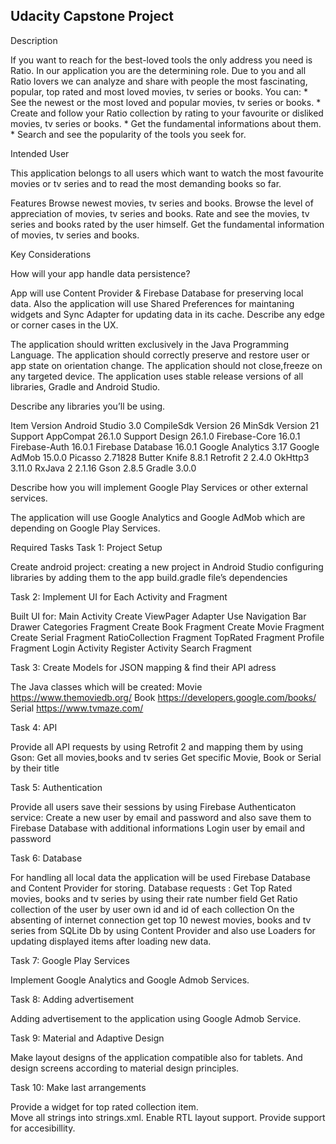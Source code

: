 ## Udacity Capstone Project

Description 

   If you want to reach for the best-loved tools the only address you need is Ratio. In our application you are the determining role. Due to you and all Ratio lovers we can analyze and share with people the most fascinating, popular, top rated and most loved movies, tv series or books. 
   You can:
       * See the newest or the most loved and popular movies, tv series or books.
       * Create and follow your Ratio collection by rating to your favourite or disliked movies, tv series or books.
       * Get the fundamental informations about them.
       * Search and see the popularity of the tools you seek for. 

Intended User

   This application belongs to all users which want to watch the most favourite movies or tv series and to read the most demanding books    so far.

   Features
   Browse newest movies, tv series and books.
   Browse the level of appreciation of movies, tv series and books.
   Rate and see the movies, tv series and books rated by the user himself.
   Get the fundamental information of movies, tv series and books.


Key Considerations

   How will your app handle data persistence? 

   App will use Content Provider & Firebase Database  for preserving local data. Also the application will use Shared Preferences for maintaning widgets and Sync Adapter for updating data in its cache.
   Describe any edge or corner cases in the UX.

   The application should  written exclusively  in the Java Programming Language.
   The application should correctly preserve and restore user or app state on orientation change.
   The application should not close,freeze on any targeted device.
   The application uses stable release versions of all libraries, Gradle and Android Studio. 

   Describe any libraries you’ll be using.

   Item                      Version
   Android Studio            3.0
   CompileSdk Version        26
   MinSdk Version            21
   Support AppCompat         26.1.0
   Support Design            26.1.0
   Firebase-Core             16.0.1
   Firebase-Auth             16.0.1
   Firebase Database         16.0.1
   Google Analytics          3.17
   Google AdMob              15.0.0
   Picasso                   2.71828
   Butter Knife              8.8.1
   Retrofit 2                2.4.0
   OkHttp3                   3.11.0
   RxJava 2                  2.1.16
   Gson                      2.8.5
   Gradle                    3.0.0


   Describe how you will implement Google Play Services or other external services.

   The application will use Google Analytics and Google AdMob which are depending on Google Play Services.

Required Tasks
   Task 1: Project Setup

   Create android project:
   creating a new project in Android Studio
   configuring libraries by adding them to the app build.gradle file’s dependencies

   Task 2: Implement UI for Each Activity and Fragment

   Built UI for:
   Main Activity
     Create ViewPager Adapter
     Use Navigation Bar Drawer
   Categories Fragment
   Create Book Fragment
   Create Movie Fragment
   Create Serial Fragment
   RatioCollection Fragment
   TopRated Fragment
   Profile Fragment
   Login Activity
   Register Activity 
   Search Fragment

   Task 3: Create Models for JSON mapping & find their API adress

   The Java classes which will be created:
   Movie
   https://www.themoviedb.org/
   Book
   https://developers.google.com/books/
   Serial
   https://www.tvmaze.com/

   Task 4: API

   Provide all API requests by using Retrofit 2 and mapping them by using Gson:
   Get all movies,books and tv series
   Get specific  Movie, Book or Serial by their title


   Task 5: Authentication

   Provide all users save their sessions by using Firebase Authenticaton service:
   Create a new user by email and password and also save them to Firebase Database with additional informations
   Login user by email and password


   Task 6: Database

   For handling all local data the application will be used Firebase Database and Content Provider for storing. Database requests :
   Get Top Rated movies, books and tv series by using their rate number field
   Get Ratio collection of the user by user own id and id of each collection
   On the absenting of internet connection get top 10 newest movies, books and 
               tv series from SQLite Db by using Content Provider and  also use Loaders for updating displayed items after loading new data.


   Task 7: Google Play Services

   Implement Google Analytics and Google Admob Services.


   Task 8: Adding advertisement

   Adding advertisement to the application using Google Admob Service.


   Task 9: Material and Adaptive Design

   Make layout designs of the application compatible also for tablets. And design screens according to material design principles.


   Task 10: Make last arrangements

   Provide a widget for  top rated collection item.   
   Move all strings into strings.xml.
   Enable RTL layout support.
   Provide support for accesibillity.

